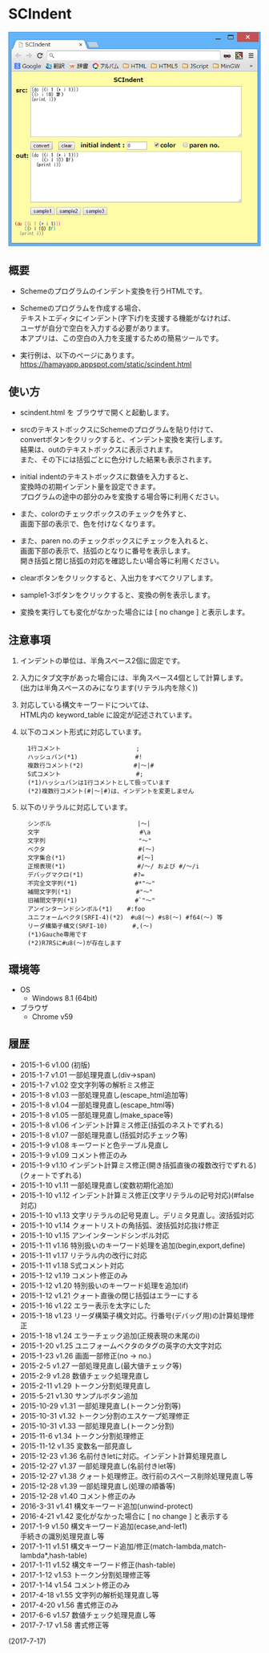 # SCIndent

![image](image.png)

## 概要
- Schemeのプログラムのインデント変換を行うHTMLです。

- Schemeのプログラムを作成する場合、  
  テキストエディタにインデント(字下げ)を支援する機能がなければ、  
  ユーザが自分で空白を入力する必要があります。  
  本アプリは、この空白の入力を支援するための簡易ツールです。

- 実行例は、以下のページにあります。  
  https://hamayapp.appspot.com/static/scindent.html


## 使い方
- scindent.html を ブラウザで開くと起動します。

- srcのテキストボックスにSchemeのプログラムを貼り付けて、  
  convertボタンをクリックすると、インデント変換を実行します。  
  結果は、outのテキストボックスに表示されます。  
  また、その下には括弧ごとに色分けした結果も表示されます。

- initial indentのテキストボックスに数値を入力すると、  
  変換時の初期インデント量を設定できます。  
  プログラムの途中の部分のみを変換する場合等に利用ください。

- また、colorのチェックボックスのチェックを外すと、  
  画面下部の表示で、色を付けなくなります。

- また、paren no.のチェックボックスにチェックを入れると、  
  画面下部の表示で、括弧のとなりに番号を表示します。  
  開き括弧と閉じ括弧の対応を確認したい場合等に利用ください。

- clearボタンをクリックすると、入出力をすべてクリアします。

- sample1-3ボタンをクリックすると、変換の例を表示します。

- 変換を実行しても変化がなかった場合には [ no change ] と表示します。


## 注意事項
1. インデントの単位は、半角スペース2個に固定です。

2. 入力にタブ文字があった場合には、半角スペース4個として計算します。  
   (出力は半角スペースのみになります(リテラル内を除く))

3. 対応している構文キーワードについては、  
   HTML内の keyword_table に設定が記述されています。

4. 以下のコメント形式に対応しています。
   ```
     1行コメント                     ;
     ハッシュバン(*1)                #!
     複数行コメント(*2)              #|～|#
     S式コメント                     #;
     (*1)ハッシュバンは1行コメントとして扱っています
     (*2)複数行コメント(#|～|#)は、インデントを変更しません
   ```

5. 以下のリテラルに対応しています。
   ```
     シンボル                        |～|
     文字                            #\a
     文字列                          "～"
     ベクタ                          #(～)
     文字集合(*1)                    #[～]
     正規表現(*1)                    #/～/ および #/～/i
     デバッグマクロ(*1)              #?=
     不完全文字列(*1)                #*"～"
     補間文字列(*1)                  #"～"
     旧補間文字列(*1)                #`"～"
     アンインターンドシンボル(*1)    #:foo
     ユニフォームベクタ(SRFI-4)(*2)  #u8(～) #s8(～) #f64(～) 等
     リーダ構築子構文(SRFI-10)       #,(～)
     (*1)Gauche専用です
     (*2)R7RSに#u8(～)が存在します
   ```


## 環境等
- OS
  - Windows 8.1 (64bit)
- ブラウザ
  - Chrome v59

## 履歴
- 2015-1-6   v1.00 (初版)
- 2015-1-7   v1.01 一部処理見直し(div→span)
- 2015-1-7   v1.02 空文字列等の解析ミス修正
- 2015-1-8   v1.03 一部処理見直し(escape_html追加等)
- 2015-1-8   v1.04 一部処理見直し(escape_html等)
- 2015-1-8   v1.05 一部処理見直し(make_space等)
- 2015-1-8   v1.06 インデント計算ミス修正(括弧のネストでずれる)
- 2015-1-8   v1.07 一部処理見直し(括弧対応チェック等)
- 2015-1-9   v1.08 キーワードと色テーブル見直し
- 2015-1-9   v1.09 コメント修正のみ
- 2015-1-9   v1.10 インデント計算ミス修正(開き括弧直後の複数改行でずれる)(クォートでずれる)
- 2015-1-10  v1.11 一部処理見直し(変数初期化追加)
- 2015-1-10  v1.12 インデント計算ミス修正(文字リテラルの記号対応)(#false対応)
- 2015-1-10  v1.13 文字リテラルの記号見直し。デリミタ見直し。波括弧対応
- 2015-1-10  v1.14 クォートリストの角括弧、波括弧対応抜け修正
- 2015-1-10  v1.15 アンインターンドシンボル対応
- 2015-1-11  v1.16 特別扱いのキーワード処理を追加(begin,export,define)
- 2015-1-11  v1.17 リテラル内の改行に対応
- 2015-1-11  v1.18 S式コメント対応
- 2015-1-12  v1.19 コメント修正のみ
- 2015-1-12  v1.20 特別扱いのキーワード処理を追加(if)
- 2015-1-12  v1.21 クォート直後の閉じ括弧はエラーにする
- 2015-1-16  v1.22 エラー表示を太字にした
- 2015-1-18  v1.23 リーダ構築子構文対応。行番号(デバッグ用)の計算処理修正
- 2015-1-18  v1.24 エラーチェック追加(正規表現の末尾のi)
- 2015-1-20  v1.25 ユニフォームベクタのタグの英字の大文字対応
- 2015-1-23  v1.26 画面一部修正(no → no.)
- 2015-2-5   v1.27 一部処理見直し(最大値チェック等)
- 2015-2-9   v1.28 数値チェック処理見直し
- 2015-2-11  v1.29 トークン分割処理見直し
- 2015-5-21  v1.30 サンプルボタン追加
- 2015-10-29 v1.31 一部処理見直し(トークン分割等)
- 2015-10-31 v1.32 トークン分割のエスケープ処理修正
- 2015-10-31 v1.33 一部処理見直し(トークン分割)
- 2015-11-6  v1.34 トークン分割処理修正
- 2015-11-12 v1.35 変数名一部見直し
- 2015-12-23 v1.36 名前付きletに対応。インデント計算処理見直し
- 2015-12-27 v1.37 一部処理見直し(名前付きlet等)
- 2015-12-27 v1.38 クォート処理修正。改行前のスペース削除処理見直し等
- 2015-12-28 v1.39 一部処理見直し(処理の順番等)
- 2015-12-28 v1.40 コメント修正のみ
- 2016-3-31  v1.41 構文キーワード追加(unwind-protect)
- 2016-4-21  v1.42 変化がなかった場合に [ no change ] と表示する
- 2017-1-9   v1.50 構文キーワード追加(ecase,and-let1)  
  手続きの識別処理見直し等
- 2017-1-11  v1.51 構文キーワード追加/修正(match-lambda,match-lambda*,hash-table)
- 2017-1-11  v1.52 構文キーワード修正(hash-table)
- 2017-1-12  v1.53 トークン分割処理修正等
- 2017-1-14  v1.54 コメント修正のみ
- 2017-4-18  v1.55 文字列の解析処理見直し等
- 2017-4-20  v1.56 書式修正のみ
- 2017-6-6   v1.57 数値チェック処理見直し等
- 2017-7-17  v1.58 書式修正等


(2017-7-17)
